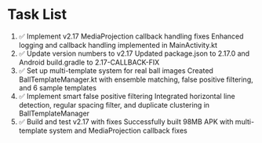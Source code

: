 # Task List

1. ✅ Implement v2.17 MediaProjection callback handling fixes
Enhanced logging and callback handling implemented in MainActivity.kt
2. ✅ Update version numbers to v2.17
Updated package.json to 2.17.0 and Android build.gradle to 2.17-CALLBACK-FIX
3. ✅ Set up multi-template system for real ball images
Created BallTemplateManager.kt with ensemble matching, false positive filtering, and 6 sample templates
4. ✅ Implement smart false positive filtering
Integrated horizontal line detection, regular spacing filter, and duplicate clustering in BallTemplateManager
5. ✅ Build and test v2.17 with fixes
Successfully built 98MB APK with multi-template system and MediaProjection callback fixes

